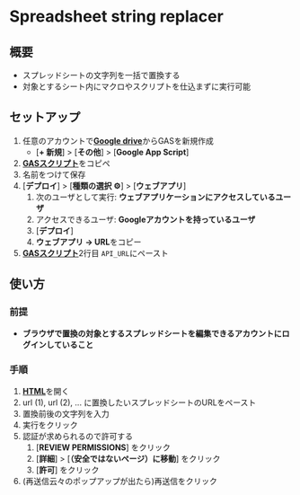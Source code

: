 # Spreadsheet string replacer
## 概要
- スプレッドシートの文字列を一括で置換する
- 対象とするシート内にマクロやスクリプトを仕込まずに実行可能

## セットアップ
1. 任意のアカウントで[**Google drive**](https://drive.google.com)からGASを新規作成
    - [**+ 新規**] > [**その他**] > [**Google App Script**]
1. [**GASスクリプト**](./gas/script.gs)をコピペ
1. 名前をつけて保存
1. [**デプロイ**] > [**種類の選択 ⚙**] > [**ウェブアプリ**]
    1. 次のユーザとして実行: **ウェブアプリケーションにアクセスしているユーザ**
    1. アクセスできるユーザ: **Googleアカウントを持っているユーザ**
    1. [**デプロイ**]
    1. **ウェブアプリ → URL**をコピー
1. [**GASスクリプト**](./html/script.js#L2)2行目 `API_URL`にペースト

## 使い方
### 前提
- **ブラウザで置換の対象とするスプレッドシートを編集できるアカウントにログインしていること**

### 手順
1. [**HTML**](./html/index.html)を開く
2. url (1), url (2), ... に置換したいスプレッドシートのURLをペースト
3. 置換前後の文字列を入力
4. 実行をクリック
5. 認証が求められるので許可する
    1. [**REVIEW PERMISSIONS**] をクリック
    1. [**詳細**] > [**（安全ではないページ）に移動**] をクリック
    1. [**許可**] をクリック
6. (再送信云々のポップアップが出たら)再送信をクリック